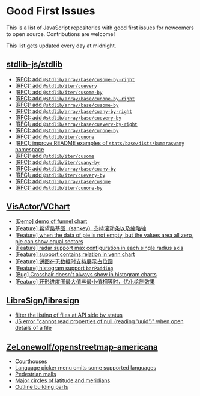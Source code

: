 # Good First Issues

This is a list of JavaScript repositories with good first issues for newcomers to open source. Contributions are welcome!

This list gets updated every day at midnight.

## [stdlib-js/stdlib](https://github.com/stdlib-js/stdlib)

- [[RFC]: add `@stdlib/array/base/cusome-by-right`](https://github.com/stdlib-js/stdlib/issues/2330)
- [[RFC]: add `@stdlib/iter/cuevery`](https://github.com/stdlib-js/stdlib/issues/2332)
- [[RFC]: add `@stdlib/iter/cusome-by`](https://github.com/stdlib-js/stdlib/issues/2338)
- [[RFC]: add `@stdlib/array/base/cunone-by-right`](https://github.com/stdlib-js/stdlib/issues/2329)
- [[RFC]: add `@stdlib/array/base/cusome-by`](https://github.com/stdlib-js/stdlib/issues/2326)
- [[RFC]: add `@stdlib/array/base/cuany-by-right`](https://github.com/stdlib-js/stdlib/issues/2327)
- [[RFC]: add `@stdlib/array/base/cuevery-by`](https://github.com/stdlib-js/stdlib/issues/2324)
- [[RFC]: add `@stdlib/array/base/cuevery-by-right`](https://github.com/stdlib-js/stdlib/issues/2328)
- [[RFC]: add `@stdlib/array/base/cunone-by`](https://github.com/stdlib-js/stdlib/issues/2325)
- [[RFC]: add `@stdlib/iter/cunone`](https://github.com/stdlib-js/stdlib/issues/2333)
- [[RFC]: improve README examples of `stats/base/dists/kumaraswamy` namespace](https://github.com/stdlib-js/stdlib/issues/1632)
- [[RFC]: add `@stdlib/iter/cusome`](https://github.com/stdlib-js/stdlib/issues/2334)
- [[RFC]: add `@stdlib/iter/cuany-by`](https://github.com/stdlib-js/stdlib/issues/2335)
- [[RFC]: add `@stdlib/array/base/cuany-by`](https://github.com/stdlib-js/stdlib/issues/2323)
- [[RFC]: add `@stdlib/iter/cuevery-by`](https://github.com/stdlib-js/stdlib/issues/2336)
- [[RFC]: add `@stdlib/array/base/cusome`](https://github.com/stdlib-js/stdlib/issues/2322)
- [[RFC]: add `@stdlib/iter/cunone-by`](https://github.com/stdlib-js/stdlib/issues/2337)

## [VisActor/VChart](https://github.com/VisActor/VChart)

- [[Demo] demo of funnel chart](https://github.com/VisActor/VChart/issues/2657)
- [[Feature] 希望桑基图（sankey）支持滚动条以及缩略轴](https://github.com/VisActor/VChart/issues/2838)
- [[Feature] when the data of pie is not empty, but the values area all zero, pie can show equal sectors](https://github.com/VisActor/VChart/issues/2863)
- [[Feature] radar support max configuration in each single radius axis](https://github.com/VisActor/VChart/issues/2840)
- [[Feature] support contains relation in venn chart](https://github.com/VisActor/VChart/issues/2847)
- [[Feature] 饼图在无数据时支持展示占位圆](https://github.com/VisActor/VChart/issues/1156)
- [[Feature] histogram support `barPadding`](https://github.com/VisActor/VChart/issues/2629)
- [[Bug] Crosshair doesn't always show in histogram charts](https://github.com/VisActor/VChart/issues/2826)
- [[Feature] 环形进度图最大值与最小值相等时，优化绘制效果](https://github.com/VisActor/VChart/issues/2811)

## [LibreSign/libresign](https://github.com/LibreSign/libresign)

- [filter the listing of files at API side by status](https://github.com/LibreSign/libresign/issues/3244)
- [JS error "cannot read properties of null (reading 'uuid')" when open details of a file](https://github.com/LibreSign/libresign/issues/3145)

## [ZeLonewolf/openstreetmap-americana](https://github.com/ZeLonewolf/openstreetmap-americana)

- [Courthouses](https://github.com/ZeLonewolf/openstreetmap-americana/issues/1125)
- [Language picker menu omits some supported languages](https://github.com/ZeLonewolf/openstreetmap-americana/issues/836)
- [Pedestrian malls](https://github.com/ZeLonewolf/openstreetmap-americana/issues/185)
- [Major circles of latitude and meridians](https://github.com/ZeLonewolf/openstreetmap-americana/issues/602)
- [Outline building parts](https://github.com/ZeLonewolf/openstreetmap-americana/issues/915)

